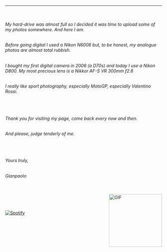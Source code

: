 
---
<span style="color:white">On a snowy night in Torino, Italy, Dec. 6th 2020 AD (The covid years)</span>
<br>
<h6>My hard-drive was almost full so I decided it was time to upload some of my photos somewhere. And here I am.</h6>
<h6>Before going digital I used a Nikon N6006 but, to be honest, my analogue photos are almost total rubbish.</h6>
<h6>I bought my first digital camera in 2006 (a D70s) and today I use a Nikon D800. My most precious lens is a Nikkor AF-S VR 300mm f2.8</h6>
<h6>I really like sport photography, especially MotoGP, especially Valentino Rossi.</h6>
<br>
<h6>Thank you for visiting my page, come back every now and then.</h6>
<h6>And please, judge tenderly of me.</h6>
<br>
<h6>Yours truly,</h6>
<h6>Gianpaolo</h6>
<br>

<img align="right" alt="GIF" height="170px" src="https://media.giphy.com/media/J5B1Y8QZnzXXbLQIBu/giphy.gif" />

<span style="color:white">Spotify Playing 🎧</span>

[![Spotify](https://novatorem-roan-eight.vercel.app/api/spotify)](https://open.spotify.com/user/gianpaolof)



